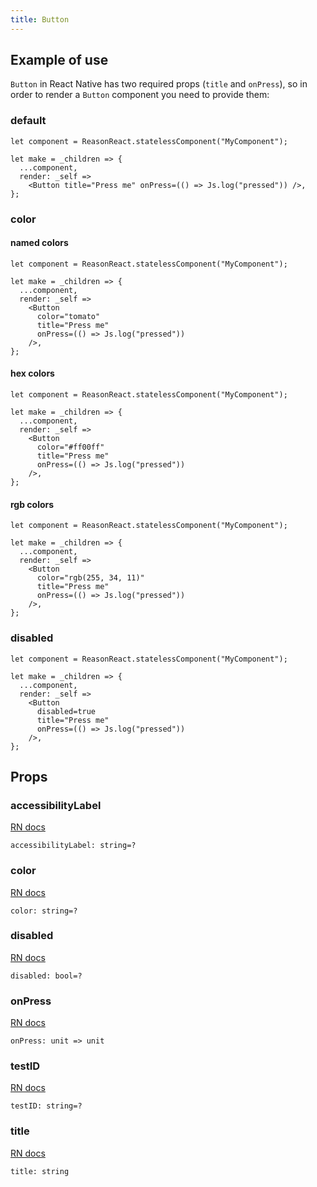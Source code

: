 ```yaml
---
title: Button
---
```


## Example of use

`Button` in React Native has two required props (`title` and `onPress`), so in order to render a `Button` component you need to provide them:

### default

```reason
let component = ReasonReact.statelessComponent("MyComponent");

let make = _children => {
  ...component,
  render: _self =>
    <Button title="Press me" onPress=(() => Js.log("pressed")) />,
};
```

### color

#### named colors

```reason
let component = ReasonReact.statelessComponent("MyComponent");

let make = _children => {
  ...component,
  render: _self =>
    <Button
      color="tomato"
      title="Press me"
      onPress=(() => Js.log("pressed"))
    />,
};
```

#### hex colors

```reason
let component = ReasonReact.statelessComponent("MyComponent");

let make = _children => {
  ...component,
  render: _self =>
    <Button
      color="#ff00ff"
      title="Press me"
      onPress=(() => Js.log("pressed"))
    />,
};
```

#### rgb colors

```reason
let component = ReasonReact.statelessComponent("MyComponent");

let make = _children => {
  ...component,
  render: _self =>
    <Button
      color="rgb(255, 34, 11)"
      title="Press me"
      onPress=(() => Js.log("pressed"))
    />,
};
```

### disabled

```reason
let component = ReasonReact.statelessComponent("MyComponent");

let make = _children => {
  ...component,
  render: _self =>
    <Button
      disabled=true
      title="Press me"
      onPress=(() => Js.log("pressed"))
    />,
};
```

## Props

### accessibilityLabel

[RN docs](https://facebook.github.io/react-native/docs/button.html#accessibilitylabel)

```reason
accessibilityLabel: string=?
```

### color

[RN docs](https://facebook.github.io/react-native/docs/button.html#color)

```reason
color: string=?
```

### disabled

[RN docs](https://facebook.github.io/react-native/docs/button.html#disabled)

```reason
disabled: bool=?
```

### onPress

[RN docs](https://facebook.github.io/react-native/docs/button.html#onpress)

```reason
onPress: unit => unit
```

### testID

[RN docs](https://facebook.github.io/react-native/docs/button.html#testid)

```reason
testID: string=?
```

### title

[RN docs](https://facebook.github.io/react-native/docs/button.html#title)

```reason
title: string
```
